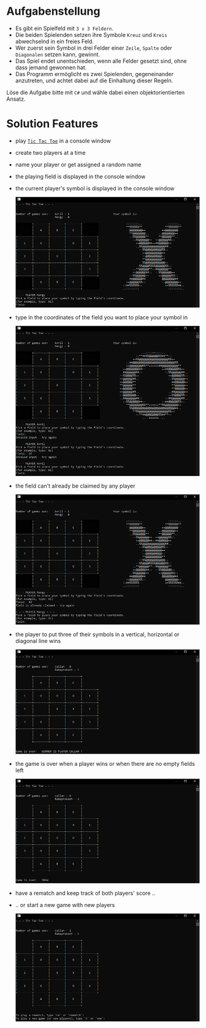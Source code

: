 # Aufgabenstellung

- Es gibt ein Spielfeld mit `3 x 3 Feldern`.
- Die beiden Spielenden setzen ihre Symbole `Kreuz` und `Kreis` abwechselnd in ein freies Feld.
- Wer zuerst sein Symbol in drei Felder einer `Zeile`, `Spalte` oder `Diagonalen` setzen kann, gewinnt.
- Das Spiel endet unentschieden, wenn alle Felder gesetzt sind, ohne dass jemand gewonnen hat.
- Das Programm ermöglicht es zwei Spielenden, gegeneinander anzutreten, und achtet dabei auf die Einhaltung dieser Regeln.

Löse die Aufgabe bitte mit `C#` und wähle dabei einen objektorientierten Ansatz.

# Solution Features

- play [`Tic Tac Toe`](https://en.wikipedia.org/wiki/Tic-tac-toe) in a console window
- create two players at a time
- name your player or get assigned a random name
- the playing field is displayed in the console window
- the current player's symbol is displayed in the console window

   <!-- ![screenshot](tictactoe_cli/Data/Images/Screenshot-2022-08-27-191111-907x545.png) -->
   ![screenshot](tictactoe_cli/Data/Images/Screenshot-2022-08-27-191217-907x545.png)

- type in the coordinates of the field you want to place your symbol in

   ![screenshot](tictactoe_cli/Data/Images/Screenshot-2022-08-27-191620-907x737.png)

- the field can't already be claimed by any player

   ![screenshot](tictactoe_cli/Data/Images/Screenshot-2022-08-27-191749-907x642.png)

- the player to put three of their symbols in a vertical, horizontal or diagonal line wins

   ![screenshot](tictactoe_cli/Data/Images/Screenshot-2022-08-28-184156-907x512.png)

- the game is over when a player wins or when there are no empty fields left

   ![screenshot](tictactoe_cli/Data/Images/Screenshot-2022-08-28-183649-907x512.png)


- have a rematch and keep track of both players' score ..
- .. or start a new game with new players

   <!-- ![screenshot](tictactoe_cli/Data/Images/Screenshot-2022-08-28-183840-907x530.png) -->
   ![screenshot](tictactoe_cli/Data/Images/Screenshot-2022-08-28-184244-907x530.png)
